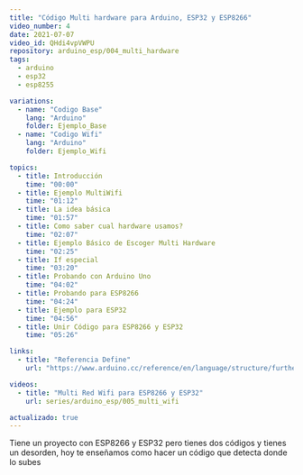 ```yaml
---
title: "Código Multi hardware para Arduino, ESP32 y ESP8266"
video_number: 4
date: 2021-07-07
video_id: QHdi4vpVWPU
repository: arduino_esp/004_multi_hardware
tags:
  - arduino
  - esp32
  - esp8255

variations:
  - name: "Codigo Base"
    lang: "Arduino"
    folder: Ejemplo_Base
  - name: "Codigo Wifi"
    lang: "Arduino"
    folder: Ejemplo_Wifi

topics:
  - title: Introducción
    time: "00:00"
  - title: Ejemplo MultiWifi
    time: "01:12"
  - title: La idea básica
    time: "01:57"
  - title: Como saber cual hardware usamos?
    time: "02:07"
  - title: Ejemplo Básico de Escoger Multi Hardware
    time: "02:25"
  - title: If especial
    time: "03:20"
  - title: Probando con Arduino Uno
    time: "04:02"
  - title: Probando para ESP8266
    time: "04:24"
  - title: Ejemplo para ESP32
    time: "04:56"
  - title: Unir Código para ESP8266 y ESP32
    time: "05:26"

links:
  - title: "Referencia Define"
    url: "https://www.arduino.cc/reference/en/language/structure/further-syntax/define/"

videos:
  - title: "Multi Red Wifi para ESP8266 y ESP32"
    url: series/arduino_esp/005_multi_wifi

actualizado: true
---
```


Tiene un proyecto con ESP8266 y ESP32 pero tienes dos códigos y tienes un desorden, hoy te enseñamos como hacer un código que detecta donde lo subes
